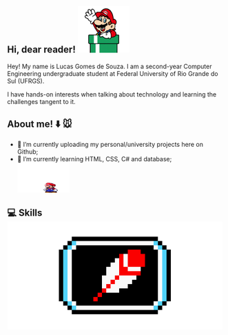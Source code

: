 ## Hi, dear reader! ![olá](mariodown.gif)
Hey! My name is Lucas Gomes de Souza. I am a second-year Computer Engineering undergraduate student at Federal University of Rio Grande do Sul (UFRGS).

I have hands-on interests when talking about technology and learning the challenges tangent to it.

## About me! :arrow_down: :mouse: 
- 🔭 I’m currently uploading my personal/university projects here on Github;     
- 🌱 I’m currently learning HTML, CSS, C# and database; <img src="https://github.com/lucasgdesouza/lucasgdesouza/raw/main/mario.gif" width="120" height="70">
  
## :computer: Skills ![skills](skills.gif)



